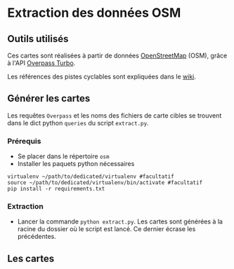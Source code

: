 # Extraction des données OSM

## Outils utilisés

Ces cartes sont réalisées à partir de données [OpenStreetMap](openstreetmap.org) (OSM), grâce à l'API [Overpass Turbo](http://overpass-turbo.eu/#).

Les références des pistes cyclables sont expliquées dans le [wiki](https://wiki.openstreetmap.org/wiki/Bicycle).

## Générer les cartes

Les requêtes `Overpass` et les noms des fichiers de carte cibles se trouvent dans le dict python `queries` du script  `extract.py`.

### Prérequis

* Se placer dans le répertoire `osm`
* Installer les paquets python nécessaires

~~~
virtualenv ~/path/to/dedicated/virtualenv #facultatif
source ~/path/to/dedicated/virtualenv/bin/activate #facultatif
pip install -r requirements.txt
~~~

### Extraction

* Lancer la commande `python extract.py`. Les cartes sont générées à la racine du dossier où le script est lancé. Ce dernier écrase les précédentes.

## Les cartes

<script src="https://embed.github.com/view/geojson/parisenselle/planvelo-carte/master/osm/bus.geojson"></script>

<script src="https://embed.github.com/view/geojson/parisenselle/planvelo-carte/master/osm/voies_separees_un_seul_sens.geojson"></script>

<script src="https://embed.github.com/view/geojson/parisenselle/planvelo-carte/master/osm/voies_separees.geojson"></script>
